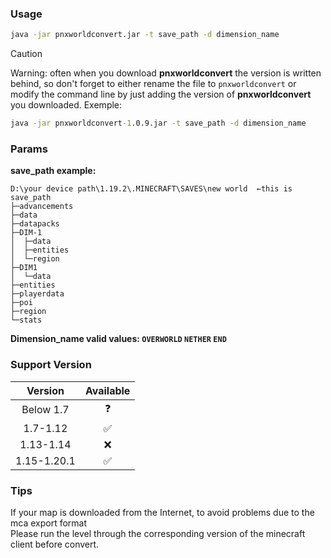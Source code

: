 ### Usage

```cmd
java -jar pnxworldconvert.jar -t save_path -d dimension_name
```

> [!CAUTION]
> Warning: often when you download **pnxworldconvert** the version is written behind, so don't forget to either rename the file to `pnxworldconvert` or modify the command line by just adding the version of **pnxworldconvert** you downloaded.
> Exemple:
> ```cmd
> java -jar pnxworldconvert-1.0.9.jar -t save_path -d dimension_name
> ```


### Params

**save_path example:**

```
D:\your device path\1.19.2\.MINECRAFT\SAVES\new world  ←this is save_path
├─advancements
├─data
├─datapacks
├─DIM-1
│  ├─data
│  ├─entities
│  └─region
├─DIM1
│  └─data
├─entities
├─playerdata
├─poi
├─region
└─stats
```

**Dimension_name valid values: `OVERWORLD`  `NETHER` `END`**

### Support Version

|   Version   | Available |
|:-----------:|:---------:|
|  Below 1.7  |     ❓     |
|  1.7-1.12   |     ✅     |
|  1.13-1.14  |     ❌     |
| 1.15-1.20.1 |     ✅     |

### Tips

If your map is downloaded from the Internet, to avoid problems due to the mca export format  
Please run the level through the corresponding version of the minecraft client before convert.
